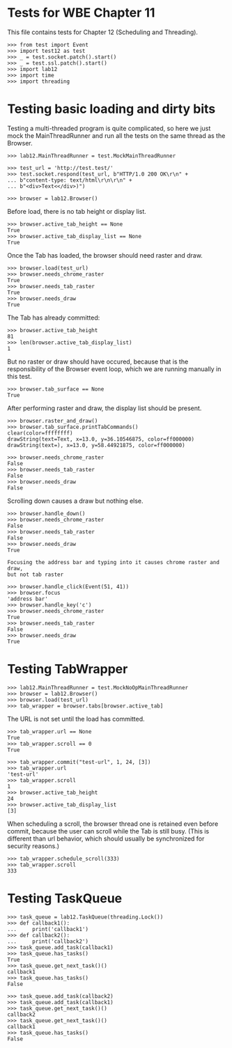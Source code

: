Tests for WBE Chapter 11
========================

This file contains tests for Chapter 12 (Scheduling and Threading).

	>>> from test import Event
    >>> import test12 as test
    >>> _ = test.socket.patch().start()
    >>> _ = test.ssl.patch().start()
    >>> import lab12
    >>> import time
    >>> import threading

Testing basic loading and dirty bits
====================================

Testing a multi-threaded program is quite complicated, so here we just mock
the MainThreadRunner and run all the tests on the same thread as the Browser.

	>>> lab12.MainThreadRunner = test.MockMainThreadRunner

    >>> test_url = 'http://test.test/'
    >>> test.socket.respond(test_url, b"HTTP/1.0 200 OK\r\n" +
    ... b"content-type: text/html\r\n\r\n" +
    ... b"<div>Text<</div>)")

    >>> browser = lab12.Browser()

Before load, there is no tab height or display list.

	>>> browser.active_tab_height == None
	True
    >>> browser.active_tab_display_list == None
    True

Once the Tab has loaded, the browser should need raster and draw.

    >>> browser.load(test_url)
    >>> browser.needs_chrome_raster
    True
    >>> browser.needs_tab_raster
    True
    >>> browser.needs_draw
    True

The Tab has already committed:

	>>> browser.active_tab_height
	81
    >>> len(browser.active_tab_display_list)
    1

But no raster or draw should have occured, because that is the responsibility
of the Browser event loop, which we are running manually in this test.

    >>> browser.tab_surface == None
    True

After performing raster and draw, the display list should be present.

    >>> browser.raster_and_draw()
    >>> browser.tab_surface.printTabCommands()
    clear(color=ffffffff)
    drawString(text=Text, x=13.0, y=36.10546875, color=ff000000)
    drawString(text=), x=13.0, y=58.44921875, color=ff000000)

    >>> browser.needs_chrome_raster
    False
    >>> browser.needs_tab_raster
    False
    >>> browser.needs_draw
    False

 Scrolling down causes a draw but nothing else.

    >>> browser.handle_down()
    >>> browser.needs_chrome_raster
    False
    >>> browser.needs_tab_raster
    False
    >>> browser.needs_draw
    True

    Focusing the address bar and typing into it causes chrome raster and draw,
    but not tab raster

    >>> browser.handle_click(Event(51, 41))
    >>> browser.focus
    'address bar'
    >>> browser.handle_key('c')
    >>> browser.needs_chrome_raster
    True
    >>> browser.needs_tab_raster
    False
    >>> browser.needs_draw
    True

Testing TabWrapper
==================

	>>> lab12.MainThreadRunner = test.MockNoOpMainThreadRunner
    >>> browser = lab12.Browser()
    >>> browser.load(test_url)
    >>> tab_wrapper = browser.tabs[browser.active_tab]

 The URL is not set until the load has committed.

    >>> tab_wrapper.url == None
    True
    >>> tab_wrapper.scroll == 0
    True

    >>> tab_wrapper.commit("test-url", 1, 24, [3])
    >>> tab_wrapper.url
    'test-url'
    >>> tab_wrapper.scroll
    1
    >>> browser.active_tab_height
    24
    >>> browser.active_tab_display_list
    [3]

When scheduling a scroll, the browser thread one is retained even before commit,
because the user can scroll while the Tab is still busy. (This is different
than url behavior, which should usually be synchronized for security reasons.)

    >>> tab_wrapper.schedule_scroll(333)
    >>> tab_wrapper.scroll
    333

Testing TaskQueue
=================

	>>> task_queue = lab12.TaskQueue(threading.Lock())
	>>> def callback1():
	...		print('callback1')
	>>> def callback2():
	...		print('callback2')
	>>> task_queue.add_task(callback1)
	>>> task_queue.has_tasks()
	True
	>>> task_queue.get_next_task()()
	callback1
	>>> task_queue.has_tasks()
	False

	>>> task_queue.add_task(callback2)
	>>> task_queue.add_task(callback1)
	>>> task_queue.get_next_task()()
	callback2
	>>> task_queue.get_next_task()()
	callback1
	>>> task_queue.has_tasks()
	False
